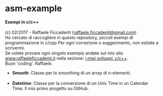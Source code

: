 # asm-example
<strong>Esempi in c/c++ </strong>
<br>
<br>
(c) 02/2017 - Raffaele Ficcadenti (raffaele.ficcadenti@gmail.com) <br>
Ho cercato di raccogliere in questo repository, piccoli esempi di programmazione in c/cpp 
Per ogni correzione o suggerimento, non esitate a scrivermi.<br>
Se volete provare ogni singolo esempio andate sul mio sito <a href="http://www.raffaeleficcadenti.it/">www.raffaeleficcadenti.it</a> nella sezione: <a href="https://www.raffaeleficcadenti.it">i miei sviluppi: c/c++</a>.<br>
Buon 'coding'.
Raffaele.

<ul>
  <li>
    <b>Smooth</b>: Classe per lo smoothing di un array di n-elementi. <br>
  </li>
  <br>

  <li>
    <b>Datetime</b>: Classe per la conversione di un Unix Time in un Calendar Time. Il mio primo progetto su GitHub.
  </li>
  <br>

</ul>


